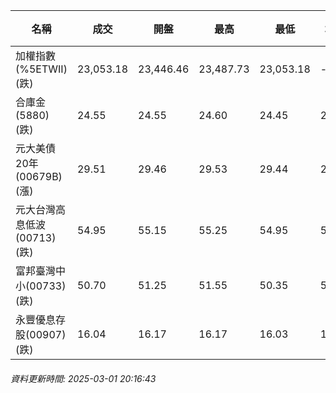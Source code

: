 | 名稱 | 成交 | 開盤 | 最高 | 最低 | 均價 | 成交金額(億) | 昨收 | 漲跌幅 | 漲跌 | 總量 | 昨量 | 振幅 |
| -------- | -------- | -------- | -------- |-------- | -------- | -------- |-------- |-------- |-------- | -------- | -------- |-------- |
|加權指數(%5ETWII) (跌)|23,053.18|23,446.46|23,487.73|23,053.18|-|5,239.99|23,402.55|1.49%|349.37|8,847,133|0|1.86%|
|合庫金(5880) (跌)|24.55|24.55|24.60|24.45|24.53|3.85|24.60|0.20%|0.05|15,688|8,391|0.61%|
|元大美債20年(00679B) (漲)|29.51|29.46|29.53|29.44|29.47|26.91|29.22|0.99%|0.29|91,310|66,895|0.31%|
|元大台灣高息低波(00713) (跌)|54.95|55.15|55.25|54.95|55.06|6.52|55.10|0.27%|0.15|11,847|10,697|0.54%|
|富邦臺灣中小(00733) (跌)|50.70|51.25|51.55|50.35|50.73|1.02|51.05|0.69%|0.35|2,016|2,300|2.35%|
|永豐優息存股(00907) (跌)|16.04|16.17|16.17|16.03|16.11|0.447|16.18|0.87%|0.14|2,777|4,083|0.87%|
###### 資料更新時間: 2025-03-01 20:16:43
